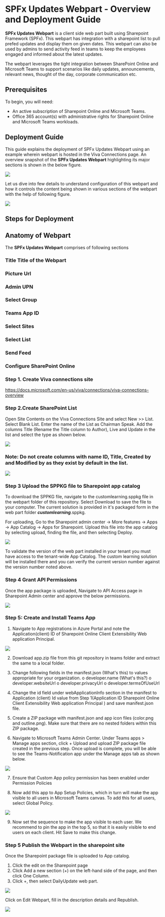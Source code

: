 # SPFx Updates Webpart - Overview and Deployment Guide

**SPFx Updates Webpart** is a client side web part built using Sharepoint Framework (SPFx). This webpart has integration with a sharepoint list to pull prefed updates and display them on given dates. This webpart can also be used by admins to send activity feed in teams to keep the employees engaged and informed about the latest updates.

The webpart leverages the tight integration between SharePoint Online and Microsoft Teams to support scenarios like daily updates, announcements, relevant news, thought of the day, corporate communication etc.

## Prerequisites 

To begin, you will need:

* An active subscription of Sharepoint Online and Microsoft Teams.
* Office 365 account(s) with administrative rights for Sharepoint Online and Microsoft Teams workloads.

## Deployment Guide

This guide explains the deployment of SPFx Updates Webpart using an example wherein webpart is hosted in the Viva Connections page. An overview snapshot of the **SPFx Updates Webpart** highlighting its major sections is shown in the below figure. 

<p> <img src="screenshots/webpart overview.jpeg"/>

Let us dive into few details to understand configuration of this webpart and how it controls the content being shown in various sections of the webpart with the help of following figure.

<p> <img src="screenshots/webpart anatomy.jpeg"/>

## Steps for Deployment

## Anatomy of Webpart

The **SPFx Updates Webpart** comprises of following sections 

### **Title** Title of the Webpart
### **Picture Url** 
### **Admin UPN**
### **Select Group**
### **Teams App ID**
### **Select Sites**
### **Select List**
### **Send Feed**

### Configure SharePoint Online

### Step 1. Create  Viva connections site 
https://docs.microsoft.com/en-us/viva/connections/viva-connections-overview

### Step 2.Create SharePoint List
Open Site Contents on the Viva Connections Site and select New >> List. Select Blank List. Enter the name of the List as Chairman Speak.
Add the columns Title (Rename the Title column to Author), Live and Update in the list and select the type as shown below.

<p> <img src="screenshots/sharepoint list-settings.png"/>

### Note: Do not create columns with name ID, Title, Created by and Modified by as they exist by default in the list.

<p> <img src="screenshots/Sharepoint Site-list.png"/>

### Step 3 Upload the SPPKG file to Sharepoint app catalog
To download the SPPKG file, navigate to the customlearning.sppkg file in the webpart folder of this repository. Select Download to save the file to your computer.
The current solution is provided in it's packaged form in the web part folder ***customlearning***.sppkg.

For uploading, Go to the Sharepoint admin center -> More features -> Apps -> App Catalog -> Apps for Sharepoint.
Upload this file into the app catalog by selecting upload, finding the file, and then selecting Deploy.

<p> <img src="screenshots/App catalog-sharepoint.png"/>

To validate the version of the web part installed in your tenant you must have access to the tenant-wide App Catalog. The custom learning solution will be installed there and you can verify the current version number against the version number noted above.

### Step 4 Grant API Permissions
Once the app package is uploaded, Navigate to API Access page in Sharepoint Admin center and approve the below permissions.

<p> <img src="screenshots/API Access in SP.png"/>

### Step 5: Create and Install Teams App
1.	Navigate to App registrations in Azure Portal and note the Application(client) ID of Sharepoint Online Client Extensibility Web application Principal.

<p> <img src="screenshots/Azureportal, webapplicationid.png"/>

2.	Download app.zip file from this git repository in teams folder and extract the same to a local folder.
3.	Change following fields in the manifest.json (What's this) to values appropriate for your organization.
o	developer.name (What's this?)
o	developer.websiteUrl
o	developer.privacyUrl
o	developer.termsOfUseUrl
4.	Change the id field under webApplicationInfo section in the manifest to Application (client) Id value from Step 1(Application ID Sharepoint Online Client Extensibility Web application Principal ) and save manifest.json file. 
5.	Create a ZIP package with manifest.json and app icon files (color.png and outline.png). Make sure that there are no nested folders within this ZIP package.
 
6.	Navigate to Microsoft Teams Admin Center. Under Teams apps > Manage apps section, click + Upload and upload ZIP package file created in the previous step. Once upload is complete, you will be able to see the Teams-Notification app under the Manage apps tab as shown below.

<p> <img src="screenshots/manage teams-teams admin center.png"/>

7.	Ensure that Custom App policy permission has been enabled under Permission Policies

8.	Now add this app to App Setup Policies, which in turn will make the app visible to all users in Microsoft Teams canvas. To add this for all users, select Global Policy.
<p> <img src="screenshots/App setup policy-teams admin center.png"/>

9.	Now set the sequence to make the app visible to each user. We recommend to pin the app in the top 5, so that it is easily visible to end users on each client. Hit Save to make this change.


### Step 5 Publish the Webpart in the sharepoint site
Once the Sharepoint package file is uploaded to App catalog.
1.	Click the edit on the Sharepoint page
2.	Click Add a new section (+) on the left-hand side of the page, and then click One Column.
3.	Click +, then select DailyUpdate web part.
<p> <img src="screenshots/Add Spfx webpart .png"/>

Click on Edit Webpart, fill in the description details and Republish.
<p> <img src="screenshots/Edit the webpart-description.png"/>